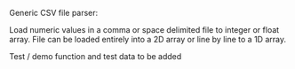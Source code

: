 Generic CSV file parser:

Load numeric values in a comma or space delimited file to integer or float array.
File can be loaded entirely into a 2D array or line by line to a 1D array.

Test / demo function and test data to be added 
